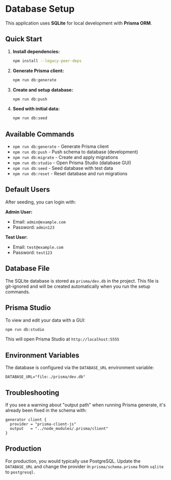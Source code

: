 # Database Setup

This application uses **SQLite** for local development with **Prisma ORM**.

## Quick Start

1. **Install dependencies:**
   ```bash
   npm install --legacy-peer-deps
   ```

2. **Generate Prisma client:**
   ```bash
   npm run db:generate
   ```

3. **Create and setup database:**
   ```bash
   npm run db:push
   ```

4. **Seed with initial data:**
   ```bash
   npm run db:seed
   ```

## Available Commands

- `npm run db:generate` - Generate Prisma client
- `npm run db:push` - Push schema to database (development)
- `npm run db:migrate` - Create and apply migrations
- `npm run db:studio` - Open Prisma Studio (database GUI)
- `npm run db:seed` - Seed database with test data
- `npm run db:reset` - Reset database and run migrations

## Default Users

After seeding, you can login with:

**Admin User:**
- Email: `admin@example.com`
- Password: `admin123`

**Test User:**
- Email: `test@example.com`
- Password: `test123`

## Database File

The SQLite database is stored as `prisma/dev.db` in the project. This file is git-ignored and will be created automatically when you run the setup commands.

## Prisma Studio

To view and edit your data with a GUI:
```bash
npm run db:studio
```

This will open Prisma Studio at `http://localhost:5555`

## Environment Variables

The database is configured via the `DATABASE_URL` environment variable:
```
DATABASE_URL="file:./prisma/dev.db"
```

## Troubleshooting

If you see a warning about "output path" when running Prisma generate, it's already been fixed in the schema with:
```prisma
generator client {
  provider = "prisma-client-js"
  output   = "../node_modules/.prisma/client"
}
```

## Production

For production, you would typically use PostgreSQL. Update the `DATABASE_URL` and change the provider in `prisma/schema.prisma` from `sqlite` to `postgresql`.